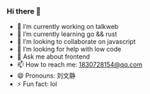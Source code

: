 ### Hi there 👋

<!--
**maoxiaodun/maoxiaodun** is a ✨ _special_ ✨ repository because its `README.md` (this file) appears on your GitHub profile.

Here are some ideas to get you started:
-->
- 🔭 I’m currently working on talkweb
- 🌱 I’m currently learning go && rust
- 👯 I’m looking to collaborate on javascript
- 🤔 I’m looking for help with low code
- 💬 Ask me about frontend
- 📫 How to reach me: 1830728154@qq.com
- 😄 Pronouns: 刘文静
- ⚡ Fun fact: lol


